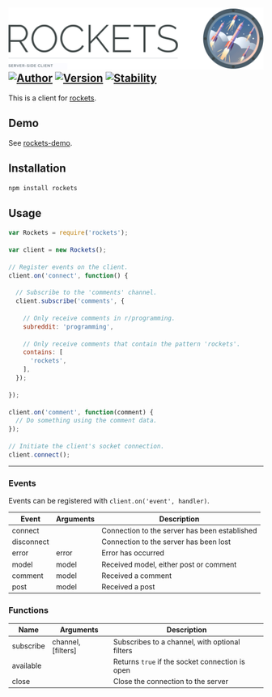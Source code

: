 ![Rockets](header.gif) [![Author](http://img.shields.io/badge/author-@rudi_theunissen-336699.svg?style=flat-square)](https://twitter.com/rudi_theunissen) [![Version](https://img.shields.io/npm/v/rockets.svg?style=flat-square)]() [![Stability](https://img.shields.io/badge/stability-beta-fe7b63.svg?style=flat-square)]()
---

This is a client for [rockets](https://github.com/rtheunissen/rockets).

## Demo

See [rockets-demo](https://github.com/rtheunissen/rockets-demo).

## Installation

```bash
npm install rockets
```

## Usage

```js
var Rockets = require('rockets');

var client = new Rockets();

// Register events on the client.
client.on('connect', function() {

  // Subscribe to the 'comments' channel.
  client.subscribe('comments', {

    // Only receive comments in r/programming.
    subreddit: 'programming',

    // Only receive comments that contain the pattern 'rockets'.
    contains: [
      'rockets',
    ],
  });

});

client.on('comment', function(comment) {
  // Do something using the comment data.
});

// Initiate the client's socket connection.
client.connect();
```

---

### Events

Events can be registered with `client.on('event', handler)`.

| Event      | Arguments  | Description                                     |
|------------|------------|-------------------------------------------------|
| connect    |            | Connection to the server has been established   |
| disconnect |            | Connection to the server has been lost          |
| error      | error      | Error has occurred                              |
| model      | model      | Received model, either post or comment          |
| comment    | model      | Received a comment                              |
| post       | model      | Received a post                                 |

### Functions

| Name       | Arguments          | Description                                     |
|------------|--------------------|-------------------------------------------------|
| subscribe  | channel, [filters] | Subscribes to a channel, with optional filters  |
| available  |                    | Returns `true` if the socket connection is open |
| close      |                    | Close the connection to the server              |
